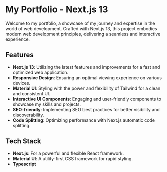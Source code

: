 # My Portfolio - Next.js 13

Welcome to my portfolio, a showcase of my journey and expertise in the world of web development. Crafted with Next.js 13, this project embodies modern web development principles, delivering a seamless and interactive experience.

## Features

- **Next.js 13**: Utilizing the latest features and improvements for a fast and optimized web application.
- **Responsive Design**: Ensuring an optimal viewing experience on various devices.
- **Material UI**: Styling with the power and flexibility of Tailwind for a clean and consistent UI.
- **Interactive UI Components**: Engaging and user-friendly components to showcase my skills and projects.
- **SEO-friendly**: Implementing SEO best practices for better visibility and discoverability.
- **Code Splitting**: Optimizing performance with Next.js automatic code splitting.

## Tech Stack

- **Next.js**: For a powerful and flexible React framework.
- **Material UI**: A utility-first CSS framework for rapid styling.
- **Typescript**

